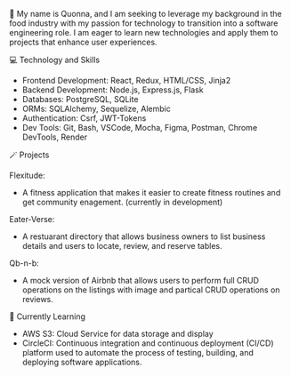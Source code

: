 👋 My name is Quonna, and I am seeking to leverage my background in the food industry with my  passion for technology to transition into a software engineering role. I am eager to learn new technologies and apply them to projects that enhance user experiences.

:computer: Technology and Skills
- Frontend Development: React, Redux, HTML/CSS, Jinja2
- Backend Development: Node.js, Express.js, Flask
- Databases: PostgreSQL, SQLite
- ORMs: SQLAlchemy, Sequelize, Alembic
- Authentication: Csrf,  JWT-Tokens
- Dev Tools: Git, Bash, VSCode, Mocha, Figma, Postman, Chrome DevTools, Render

🪄 Projects

 Flexitude:
 - A fitness application that makes it easier to create fitness routines and get community enagement. (currently in development)
  
 Eater-Verse:
- A restuarant directory that allows business owners to list business details and users to locate, review, and reserve tables.
  
 Qb-n-b:
 - A mock version of Airbnb that allows users to perform full CRUD operations on the listings with image and partical CRUD operations on reviews.

:seedling: Currently Learning
- AWS S3: Cloud Service for data storage and display
- CircleCI: Continuous integration and continuous deployment (CI/CD) platform used to automate the process of testing, building, and deploying software applications.


  
<!---
Quonnaq0711/Quonnaq0711 is a ✨ special ✨ repository because its `README.md` (this file) appears on your GitHub profile.
You can click the Preview link to take a look at your changes.
--->
